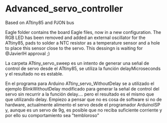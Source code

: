 # Advanced_servo_controller
Based on ATtiny85 and PJON bus

Eagle folder contains the board Eagle files, now in a new configuration. The RGB LED has been removed and added an external
oscillator for the ATtiny85, pads to solder a NTC resistor as a temperature sensor and a hole to place this sensor close 
to the servo.
This dessingn is waiting for @JavierIH approval ;)

La carpeta ATtiny_servo_sweep es un intento de generar una señal de control de servo desde el ATtiny85, se utiliza la función
delayMicroseconds y el resultado no es estable.

En el programa para Arduino ATtiny_servo_WithoutDelay se a utilizado el ejemplo BlinkWithoutDelay modificado para generar
la señal de control del servo sin recurrir a la función delay.... pero el resultado es el mismo que que utilizando delay.
Empiezo a pensar que no es cosa de software si no de hardware, actualmente alimento el servo desde el programador ArduinoISP
y, aunque es un servo de 9g, es posible que no reciba suficiente corriente y por ello su comportamiento sea "tembloroso"
